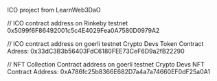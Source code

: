ICO project from LearnWeb3DaO

// ICO  contract address on Rinkeby testnet
0x5099f6F86492001c5c4E4029Fea0A7580D0979A2

// ICO contract address on goerli testnet
Crypto Devs Token Contract Adress: 0x33dC3B3b56403FdC6180FEE73CeF6D9a2fB22290

// NFT Collection Contract address on goerli testnet
 Crypto Devs NFT Contract Address: 0xA786fc25b8366E682D7a4a7a74660EF0dF25a0A1
